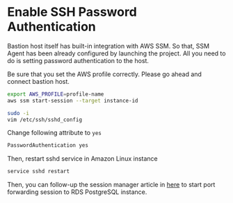 # Enable SSH Password Authentication

Bastion host itself has built-in integration with AWS SSM. So that, SSM Agent has been already configured by launching the project. All you need to do is setting password authentication to the host.

Be sure that you set the AWS profile correctly. Please go ahead and connect bastion host.
```bash
export AWS_PROFILE=profile-name
aws ssm start-session --target instance-id
```
```bash
sudo -i 
vim /etc/ssh/sshd_config
```
Change following attribute to `yes`

```bash
PasswordAuthentication yes
```
Then, restart sshd service in Amazon Linux instance

```bash
service sshd restart
```
Then, you can follow-up the session manager article in [here](https://github.com/umutykaya/cdk-spring-pipeline/blob/develop/assets/docs/ssm_session_manager.md) to start port forwarding session to RDS PostgreSQL instance.